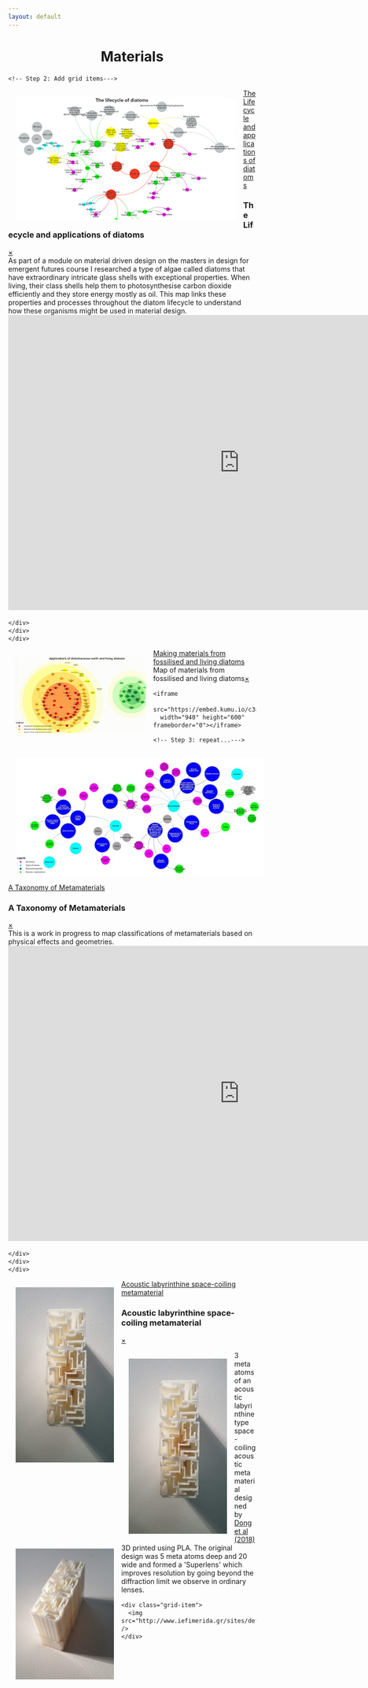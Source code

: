 ```yaml
---
layout: default
---
```


<head>


<style>
img {
  float: left;
  margin:15px;
}
</style>

</head>

<body>

<h1><center>Materials</center></h1>


  <!-- Made possible by the great work of David DeSandro @ https://masonry.desandro.com -->
  <!-- Part 1: Add the scripts -->
  <!-- Step 1: Let's start by loading jQuery. jQuery is not required for masonary to function but makes things easier  -->
<script src="https://ajax.googleapis.com/ajax/libs/jquery/2.1.1/jquery.min.js"></script>

  <!-- Step 2: Then load imagesloaded. imagesloaded makes sure the images are not displayed until they are fully loaded -->
<script src="https://unpkg.com/imagesloaded@4/imagesloaded.pkgd.min.js"></script>

  <!-- Step 3: we load masonry -->
<script src="https://unpkg.com/masonry-layout@4/dist/masonry.pkgd.min.js"></script>


  <!-- Part 2: Create the grid -->
  <!-- Step 1: Start with a the main grid wrapper-->
  <div class="grid">

    <!-- Step 2: Add grid items--->
  <div class="grid-item"><div class="containerx"><a href="#popup1">
  <img src="assets/lifecyclethumb.png" class="imagex" /><div class="overlayx">The Lifecycle and applications of diatoms</div></a></div>
  </div>

  <div id="popup1" class="overlay">
  <div class="popup">
  <h3>The Lifecycle and applications of diatoms</h3>
  <a class="close" href="#">&times;</a>
  <div class="content">As part of a module on material driven design on the masters in design for emergent futures course I researched a type of algae called diatoms that have extraordinary intricate glass shells with exceptional properties. When living, their class shells help them to photosynthesise carbon dioxide efficiently and they store energy mostly as oil. This map links these properties and processes throughout the diatom lifecycle to understand how these organisms might be used in material design.
  <iframe
    src="https://embed.kumu.io/e5c6952460b3a3fcef7a08c3d8b11a81"
    width="940" height="600" frameborder="0"></iframe>

    </div>
    </div>
    </div>



  <div class="grid-item"><div class="containerx"><a href="#popup2">
  <img src="assets/dematerialsthumb.png" class="imagex" />
  <div class="overlayx">Making materials from fossilised and living diatoms</div>
  </a></div>
  </div>

  <div id="popup2" class="overlay">
  <div class="popup"><hpopup>Map of materials from fossilised and living diatoms</hpopup><a class="close" href="#">&times;</a>
  <div class="content">

    <iframe
      src="https://embed.kumu.io/c3899a201f8e7b28eb10e7ca825ebe1f"
      width="940" height="600" frameborder="0"></iframe>

  </div>
  </div>
  </div>



    <!-- Step 3: repeat...--->
  <div class="grid-item"><div class="containerx"><a href="#popup3">
  <img src="assets/taxonomythumb.jpg" class="imagex"><div class="overlayx">A Taxonomy of Metamaterials</div></a></div>
  </div>

  <div id="popup3" class="overlay"><div class="popup">
  <h3>A Taxonomy of Metamaterials</h3>
  <a class="close" href="#">&times;</a>
  <div class="content">This is a work in progress to map classifications of metamaterials based on physical effects and geometries.

  <iframe
  src="https://embed.kumu.io/941643c6f84d7e3f388272ddf1b05338"
  width="940" height="600" frameborder="0"></iframe>

    </div>
    </div>
    </div>








  <div class="grid-item"><div class="containerx"><a href="#popup4">
  <img src="assets/labyrthumb.jpg" width="200"><div class="overlayx">Acoustic labyrinthine space-coiling metamaterial</div></a></div>
  </div>

  <div id="popup4" class="overlay"><div class="popup">
  <h3>Acoustic labyrinthine space-coiling metamaterial</h3>
  <a class="close" href="#">&times;</a>
  <div class="content">
  <center><img src="assets/labyrthumb.jpg" width="200"> <img src="assets/acoustic.jpg"  width="200"></center>
  <p>3 meta atoms of an acoustic labyrinthine type space-coiling acoustic metamaterial designed by <a href="https://www.sciencedirect.com/science/article/abs/pii/S1359645419302447">Dong et al (2018)</a> 3D printed using PLA. The original design was 5 meta atoms deep and 20 wide and formed a 'Superlens' which improves resolution by going beyond the diffraction limit we observe in ordinary lenses.</p>
  </div>
  </div>
  </div>




    <div class="grid-item">
      <img src="http://www.iefimerida.gr/sites/default/files/janbanning11.jpg" />
    </div>



  </div>








<!-- Part 3: the script call -->

<!-- Now that everything is loaded we create a script to trigger masonary on $grid. Note that this simply says: "if the images are fully loaded, trigger masnory on $grid. -->


<script>
$(".grid").imagesLoaded(function() {
    $(".grid").masonry({
      itemSelector: ".grid-item"
    });
  });
</script>

</body>
